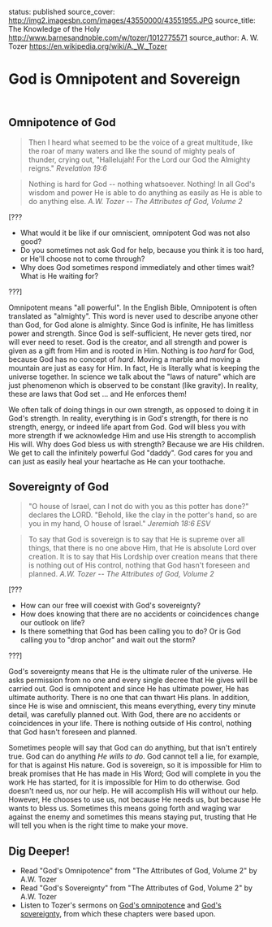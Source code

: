 status: published
source_cover: http://img2.imagesbn.com/images/43550000/43551955.JPG
source_title: The Knowledge of the Holy
              http://www.barnesandnoble.com/w/tozer/1012775571
source_author: A. W. Tozer
               https://en.wikipedia.org/wiki/A._W._Tozer

God is Omnipotent and Sovereign
===============================

<header markdown=1>
</header>




<article markdown=1>

Omnipotence of God
------------------

> Then I heard what seemed to be the voice of a great multitude, like the roar of many waters and like the sound of mighty peals of thunder, crying out, "Hallelujah! For the Lord our God the Almighty reigns."
<cite>Revelation 19:6</cite>

> Nothing is hard for God -- nothing whatsoever. Nothing! In all God's wisdom and power He is able to do anything as easily as He is able to do anything else.
<cite>A.W. Tozer -- The Attributes of God, Volume 2</cite>

[???

* What would it be like if our omniscient, omnipotent God was not also good?
* Do you sometimes not ask God for help, because you think it is too hard, or He'll choose not to come through?
* Why does God sometimes respond immediately and other times wait? What is He waiting for?

???]

Omnipotent means "all powerful". In the English Bible, Omnipotent is often translated as "almighty". This word is never used to describe anyone other than God, for God alone is almighty. Since God is infinite, He has limitless power and strength. Since God is self-sufficient, He never gets tired, nor will ever need to reset. God is the creator, and all strength and power is given as a gift from Him and is rooted in Him. Nothing is _too hard_ for God, because God has no concept of _hard_. Moving a marble and moving a mountain are just as easy for Him. In fact, He is literally what is keeping the universe together. In science we talk about the "laws of nature" which are just phenomenon which is observed to be constant (like gravity). In reality, these are laws that God set ... and He enforces them!

We often talk of doing things in our own strength, as opposed to doing it in God's strength. In reality, everything is in God's strength, for there is no strength, energy, or indeed life apart from God. God will bless you with more strength if we acknowledge Him and use His strength to accomplish His will. Why does God bless us with strength? Because we are His children. We get to call the infinitely powerful God "daddy". God cares for you and can just as easily heal your heartache as He can your toothache.

Sovereignty of God
------------------

> "O house of Israel, can I not do with you as this potter has done?" declares the LORD. "Behold, like the clay in the potter's hand, so are you in my hand, O house of Israel."
<cite>Jeremiah 18:6 ESV</cite>

> To say that God is sovereign is to say that He is supreme over all things, that there is no one above Him, that He is absolute Lord over creation. It is to say that His Lordship over creation means that there is nothing out of His control, nothing that God hasn't foreseen and planned.
<cite>A.W. Tozer -- The Attributes of God, Volume 2</cite>

[???

* How can our free will coexist with God's sovereignty?
* How does knowing that there are no accidents or coincidences change our outlook on life?
* Is there something that God has been calling you to do? Or is God calling you to "drop anchor" and wait out the storm?

???]

God's sovereignty means that He is the ultimate ruler of the universe. He asks permission from no one and every single decree that He gives will be carried out. God is omnipotent and since He has ultimate power, He has ultimate authority. There is no one that can thwart His plans. In addition, since He is wise and omniscient, this means everything, every tiny minute detail, was carefully planned out. With God, there are no accidents or coincidences in your life. There is nothing outside of His control, nothing that God hasn't foreseen and planned.

Sometimes people will say that God can do anything, but that isn't entirely true. God can do anything _He wills to do_. God cannot tell a lie, for example, for that is against His nature. God is sovereign, so it is impossible for Him to break promises that He has made in His Word; God will complete in you the work He has started, for it is impossible for Him to do otherwise. God doesn't need us, nor our help. He will accomplish His will without our help. However, He chooses to use us, not because He needs us, but because He wants to bless us. Sometimes this means going forth and waging war against the enemy and sometimes this means staying put, trusting that He will tell you when is the right time to make your move.

</article>




<footer markdown=1>

Dig Deeper!
----------

* Read "God's Omnipotence" from "The Attributes of God, Volume 2" by A.W. Tozer
* Read "God's Sovereignty" from "The Attributes of God, Volume 2" by A.W. Tozer
* Listen to Tozer's sermons on [God's omnipotence](http://www.sermonaudio.com/sermoninfo.asp?SID=84076264) and [God's sovereignty](http://www.sermonaudio.com/sermoninfo.asp?SID=710074349), from which these chapters were based upon.

</footer>
